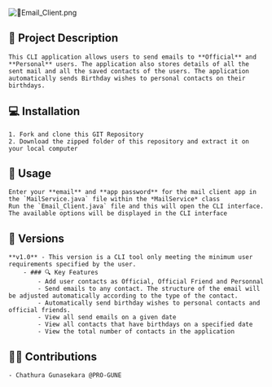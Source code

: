 ![📧Email_Client.png](https://github.com/PRO-GUNE/Email-Client/blob/a3161113612b47235d56670b816338ebf24a4e37/%F0%9F%93%A7Email_Client.png)

## 🧐 Project Description
	This CLI application allows users to send emails to **Official** and **Personal** users. The application also stores details of all the sent mail and all the saved contacts of the users. The application automatically sends Birthday wishes to personal contacts on their birthdays.
## 💻 Installation
	1. Fork and clone this GIT Repository
	2. Download the zipped folder of this repository and extract it on your local computer
## 📑 Usage
	Enter your **email** and **app password** for the mail client app in the `MailService.java` file within the *MailService* class
	Run the `Email_Client.java` file and this will open the CLI interface. The available options will be displayed in the CLI interface
## 🧪 Versions
	**v1.0** - This version is a CLI tool only meeting the minimum user requirements specified by the user.
		- ### 🔍 Key Features
			- Add user contacts as Official, Official Friend and Personnal
			- Send emails to any contact. The structure of the email will be adjusted automatically according to the type of the contact.
			- Automatically send birthday wishes to personal contacts and official friends.
			- View all send emails on a given date
			- View all contacts that have birthdays on a specified date
			- View the total number of contacts in the application
## 👨‍💻 Contributions
	- Chathura Gunasekara @PRO-GUNE